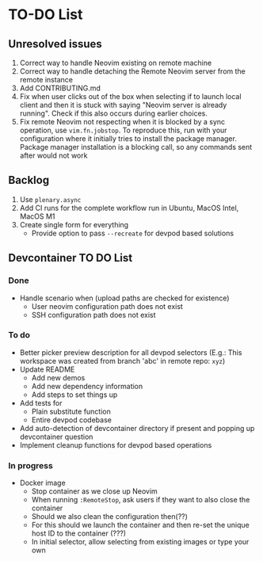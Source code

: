 # TO-DO List

## Unresolved issues

1. Correct way to handle Neovim existing on remote machine
2. Correct way to handle detaching the Remote Neovim server from the remote instance
3. Add CONTRIBUTING.md
4. Fix when user clicks out of the box when selecting if to launch local client and then it is stuck
   with saying "Neovim server is already running". Check if this also occurs during earlier choices.
5. Fix remote Neovim not respecting when it is blocked by a sync operation, use `vim.fn.jobstop`. To
   reproduce this, run with your configuration where it initially tries to install the package
   manager. Package manager installation is a blocking call, so any commands sent after would not work

## Backlog

1. Use `plenary.async`
2. Add CI runs for the complete workflow run in Ubuntu, MacOS Intel, MacOS M1
3. Create single form for everything
   - Provide option to pass `--recreate` for devpod based solutions

## Devcontainer TO DO List

### Done

- Handle scenario when (upload paths are checked for existence)
  - User neovim configuration path does not exist
  - SSH configuration path does not exist

### To do

- Better picker preview description for all devpod selectors (E.g.: This workspace was created from
  branch 'abc' in remote repo: `xyz`)
- Update README
  - Add new demos
  - Add new dependency information
  - Add steps to set things up
- Add tests for
  - Plain substitute function
  - Entire devpod codebase
- Add auto-detection of devcontainer directory if present and popping up devcontainer question
- Implement cleanup functions for devpod based operations

### In progress

- Docker image
  - Stop container as we close up Neovim
  - When running `:RemoteStop`, ask users if they want to also close the container
  - Should we also clean the configuration then(??)
  - For this should we launch the container and then re-set the unique host ID to the container (???)
  - In initial selector, allow selecting from existing images or type your own
